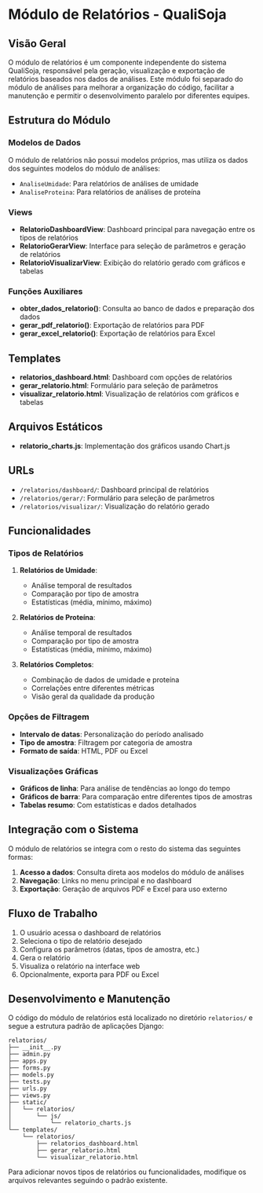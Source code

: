 # Módulo de Relatórios - QualiSoja

## Visão Geral

O módulo de relatórios é um componente independente do sistema QualiSoja, responsável pela geração, visualização e exportação de relatórios baseados nos dados de análises. Este módulo foi separado do módulo de análises para melhorar a organização do código, facilitar a manutenção e permitir o desenvolvimento paralelo por diferentes equipes.

## Estrutura do Módulo

### Modelos de Dados

O módulo de relatórios não possui modelos próprios, mas utiliza os dados dos seguintes modelos do módulo de análises:

- `AnaliseUmidade`: Para relatórios de análises de umidade
- `AnaliseProteina`: Para relatórios de análises de proteína

### Views

- **RelatorioDashboardView**: Dashboard principal para navegação entre os tipos de relatórios
- **RelatorioGerarView**: Interface para seleção de parâmetros e geração de relatórios
- **RelatorioVisualizarView**: Exibição do relatório gerado com gráficos e tabelas

### Funções Auxiliares

- **obter_dados_relatorio()**: Consulta ao banco de dados e preparação dos dados
- **gerar_pdf_relatorio()**: Exportação de relatórios para PDF
- **gerar_excel_relatorio()**: Exportação de relatórios para Excel

## Templates

- **relatorios_dashboard.html**: Dashboard com opções de relatórios
- **gerar_relatorio.html**: Formulário para seleção de parâmetros
- **visualizar_relatorio.html**: Visualização de relatórios com gráficos e tabelas

## Arquivos Estáticos

- **relatorio_charts.js**: Implementação dos gráficos usando Chart.js

## URLs

- `/relatorios/dashboard/`: Dashboard principal de relatórios
- `/relatorios/gerar/`: Formulário para seleção de parâmetros
- `/relatorios/visualizar/`: Visualização do relatório gerado

## Funcionalidades

### Tipos de Relatórios

1. **Relatórios de Umidade**:
   - Análise temporal de resultados
   - Comparação por tipo de amostra
   - Estatísticas (média, mínimo, máximo)

2. **Relatórios de Proteína**:
   - Análise temporal de resultados
   - Comparação por tipo de amostra
   - Estatísticas (média, mínimo, máximo)

3. **Relatórios Completos**:
   - Combinação de dados de umidade e proteína
   - Correlações entre diferentes métricas
   - Visão geral da qualidade da produção

### Opções de Filtragem

- **Intervalo de datas**: Personalização do período analisado
- **Tipo de amostra**: Filtragem por categoria de amostra
- **Formato de saída**: HTML, PDF ou Excel

### Visualizações Gráficas

- **Gráficos de linha**: Para análise de tendências ao longo do tempo
- **Gráficos de barra**: Para comparação entre diferentes tipos de amostras
- **Tabelas resumo**: Com estatísticas e dados detalhados

## Integração com o Sistema

O módulo de relatórios se integra com o resto do sistema das seguintes formas:

1. **Acesso a dados**: Consulta direta aos modelos do módulo de análises
2. **Navegação**: Links no menu principal e no dashboard
3. **Exportação**: Geração de arquivos PDF e Excel para uso externo

## Fluxo de Trabalho

1. O usuário acessa o dashboard de relatórios
2. Seleciona o tipo de relatório desejado
3. Configura os parâmetros (datas, tipos de amostra, etc.)
4. Gera o relatório
5. Visualiza o relatório na interface web
6. Opcionalmente, exporta para PDF ou Excel

## Desenvolvimento e Manutenção

O código do módulo de relatórios está localizado no diretório `relatorios/` e segue a estrutura padrão de aplicações Django:

```
relatorios/
├── __init__.py
├── admin.py
├── apps.py
├── forms.py
├── models.py
├── tests.py
├── urls.py
├── views.py
├── static/
│   └── relatorios/
│       └── js/
│           └── relatorio_charts.js
└── templates/
    └── relatorios/
        ├── relatorios_dashboard.html
        ├── gerar_relatorio.html
        └── visualizar_relatorio.html
```

Para adicionar novos tipos de relatórios ou funcionalidades, modifique os arquivos relevantes seguindo o padrão existente.
